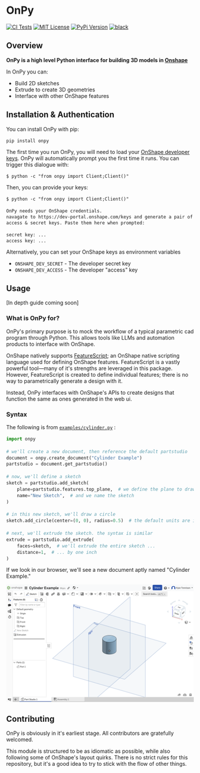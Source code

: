 # OnPy
[![CI Tests](https://github.com/kyle-tennison/onpy/actions/workflows/validate.yml/badge.svg)](https://github.com/kyle-tennison/onpy/actions/workflows/validate.yml)
[![MIT License](https://img.shields.io/github/license/kyle-tennison/onpy?color=yellow)](https://opensource.org/license/mit)
[![PyPi Version](https://img.shields.io/pypi/v/onpy?color=blue)](https://pypi.org/project/onpy/)
[![black](https://img.shields.io/badge/code%20style-black-000000.svg?style=flat)](https://github.com/psf/black)


## Overview

**OnPy is a high level Python interface for building 3D models in [Onshape](https://onshape.com)**

In OnPy you can:

- Build 2D sketches
- Extrude to create 3D geometries
- Interface with other OnShape features

## Installation & Authentication

You can install OnPy with pip:

```
pip install onpy
```

The first time you run OnPy, you will need to load your [OnShape developer keys](https://dev-portal.onshape.com/keys). OnPy will automatically prompt you the first time it runs. You can trigger this dialogue with:

```
$ python -c "from onpy import Client;Client()"
```

Then, you can provide your keys:

```
$ python -c "from onpy import Client;Client()"

OnPy needs your OnShape credentials.
navagate to https://dev-portal.onshape.com/keys and generate a pair of access & secret keys. Paste them here when prompted:

secret key: ...
access key: ...
```

Alternatively, you can set your OnShape keys as environment variables

- `ONSHAPE_DEV_SECRET` - The developer secret key
- `ONSHAPE_DEV_ACCESS` - The developer "access" key

## Usage

[In depth guide coming soon]

### What is OnPy for?

OnPy's primary purpose is to mock the workflow of a typical parametric cad program through Python. This allows tools like LLMs and automation products
to interface with OnShape.

OnShape natively supports [FeatureScript](https://cad.onshape.com/FsDoc/); an OnShape native scripting language used for defining OnShape features. FeatureScript is a vastly powerful tool—many of it's strengths are leveraged in this package. However, FeatureScript is created to define individual features; there is no way to parametrically generate a design with it.

Instead, OnPy interfaces with OnShape's APIs to create designs that function the same as ones generated in the web ui.

### Syntax

The following is from [`examples/cylinder.py`](examples/cylinder.py) :

```python
import onpy

# we'll create a new document, then reference the default partstudio
document = onpy.create_document("Cylinder Example")
partstudio = document.get_partstudio()

# now, we'll define a sketch
sketch = partstudio.add_sketch(
    plane=partstudio.features.top_plane,  # we define the plane to draw on
    name="New Sketch",  # and we name the sketch
)

# in this new sketch, we'll draw a circle
sketch.add_circle(center=(0, 0), radius=0.5)  # the default units are inches

# next, we'll extrude the sketch. the syntax is similar
extrude = partstudio.add_extrude(
    faces=sketch,  # we'll extrude the entire sketch ...
    distance=1,  # ... by one inch
)
```

If we look in our browser, we'll see a new document aptly named "Cylinder Example."

![A screenshot of the code output](.github/media/readme_screenshot.png)

## Contributing

OnPy is obviously in it's earliest stage. All contributors are gratefully welcomed.

This module is structured to be as idiomatic as possible, while also following some of OnShape's layout quirks. There is no strict rules for this repository, but it's a good idea to try to stick with the flow of other things.
